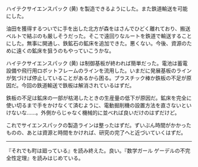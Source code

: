 ハイテクサイエンスパック (黄) を製造できるようにした。また鉄道輸送を可能にした。

油田を獲得するついでに手を出した北方が森をはさんでひどく離れており、搬送ベルトで結ぶのも厳しそうだった。そこで遠回りなルートを鉄道で輸送することにした。無事に開通し、鉄鉱石の鉱床を追加できた。悪くない。今後、資源のために遠くの鉱床を狙うのもやっていこうかな。

ハイテクサイエンスパック (黄) は制御基板が終われば簡単だった。電池は蓄電設備や飛行用ロボットフレームのラインを流用した。いまだに発展基板のラインが気づけば停止していることがあるから困る。プラスチック棒か鉄板の不足が原因だ。今回の鉄道輸送で鉄板は解消されているはずだ。

鉄板の不足は鉱床の一部が枯渇したときの生産量の低下が原因だ。鉱床を完全に使い切るまで手をかけなくて済むように、電動掘削機の設置方法を直さないといけないな……。外側からじゃなく機械的に並べれば良いだけのはずだけど。

これでサイエンスパックの製造ラインは整ったはずだ。ずいぶん時間がかかったものの、あとは資源と時間をかければ、研究の完了へと近づいていくはずだ。

-----

『それでも町は廻っている』を読み終えた。良い。『数学ガール ゲーデルの不完全性定理』を読みはじめている。
